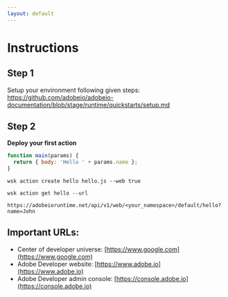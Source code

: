 ```yaml
---
layout: default
---
```

# Instructions

## Step 1
Setup your environment following given steps: https://github.com/adobeio/adobeio-documentation/blob/stage/runtime/quickstarts/setup.md

## Step 2
**Deploy your first action**
```js
function main(params) {
  return { body: 'Hello ' + params.name };
}
```

`wsk action create hello hello.js --web true`

`wsk action get hello --url`

`https://adobeioruntime.net/api/v1/web/<your_namespace>/default/hello?name=John`






## Important URLs:

*   Center of developer universe: [https://www.google.com](https://www.google.com)
*   Adobe Developer website: [https://www.adobe.io](https://www.adobe.io)
*   Adobe Developer admin console: [https://console.adobe.io](https://console.adobe.io)


